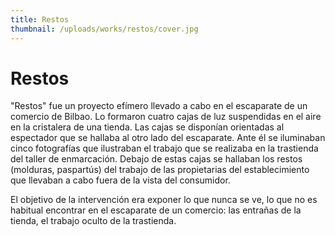 ```yaml
---
title: Restos
thumbnail: /uploads/works/restos/cover.jpg
---
```


# Restos

"Restos" fue un proyecto efímero llevado a cabo en el escaparate de un comercio de Bilbao. Lo formaron cuatro cajas de luz suspendidas en el aire en la cristalera de una tienda. Las cajas se disponían orientadas al espectador que se hallaba al otro lado del escaparate. Ante él se iluminaban cinco fotografías que ilustraban el trabajo que se realizaba en la trastienda del taller de enmarcación. Debajo de estas cajas se hallaban los restos (molduras, paspartús) del trabajo de las propietarias del establecimiento que llevaban a cabo fuera de la vista del consumidor. 

El objetivo de la intervención era exponer lo que nunca se ve, lo que no es habitual encontrar en el escaparate de un comercio: las entrañas de la tienda, el trabajo oculto de la trastienda.
